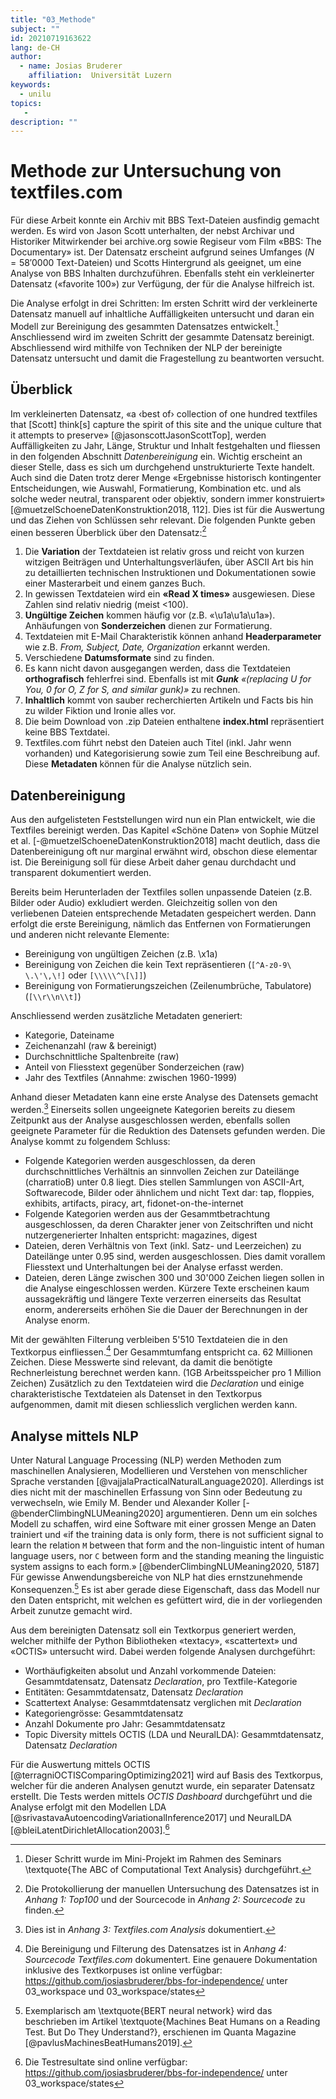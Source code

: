 ```yaml
---
title: "03_Methode"
subject: ""
id: 20210719163622
lang: de-CH
author:
  - name: Josias Bruderer
    affiliation:  Universität Luzern
keywords:
  - unilu
topics:
   - 
description: ""
---
```


# Methode zur Untersuchung von textfiles.com

Für diese Arbeit konnte ein Archiv mit BBS Text-Dateien ausfindig gemacht werden. Es wird von Jason Scott unterhalten, der nebst Archivar und Historiker Mitwirkender bei archive.org sowie Regiseur vom Film «BBS: The Documentary» ist. Der Datensatz erscheint aufgrund seines Umfanges ($N=58'0000$ Text-Dateien) und Scotts Hintergrund als geeignet, um eine Analyse von BBS Inhalten durchzuführen. Ebenfalls steht ein verkleinerter Datensatz («favorite 100») zur Verfügung, der für die Analyse hilfreich ist.

Die Analyse erfolgt in drei Schritten: Im ersten Schritt wird der verkleinerte Datensatz manuell auf inhaltliche Auffälligkeiten untersucht und daran ein Modell zur Bereinigung des gesammten Datensatzes entwickelt.[^7] Anschliessend wird im zweiten Schritt der gesammte Datensatz bereinigt. Abschliessend wird mithilfe von Techniken der NLP der bereinigte Datensatz untersucht und damit die Fragestellung zu beantworten versucht.   

## Überblick

Im verkleinerten Datensatz, «a ‹best of› collection of one hundred textfiles that [Scott] think[s] capture the spirit of this site and the unique culture that it attempts to preserve» [@jasonscottJasonScottTop], werden Auffälligkeiten zu Jahr, Länge, Struktur und Inhalt festgehalten und fliessen in den folgenden Abschnitt *Datenbereinigung* ein. Wichtig erscheint an dieser Stelle, dass es sich um durchgehend unstrukturierte Texte handelt. Auch sind die Daten trotz derer Menge «Ergebnisse historisch kontingenter Entscheidungen, wie Auswahl, Formatierung, Kombination etc. und als solche weder neutral, transparent oder objektiv, sondern immer konstruiert» [@muetzelSchoeneDatenKonstruktion2018, 112]. Dies ist für die Auswertung und das Ziehen von Schlüssen sehr relevant. Die folgenden Punkte geben einen besseren Überblick über den Datensatz:[^8]

1. Die **Variation** der Textdateien ist relativ gross und reicht von kurzen witzigen Beiträgen und Unterhaltungsverläufen, über ASCII Art bis hin zu detaillierten technischen Instruktionen und Dokumentationen sowie einer Masterarbeit und einem ganzes Buch.
2. In gewissen Textdateien wird ein **«Read X times»** ausgewiesen. Diese Zahlen sind relativ niedrig (meist <100). 
3. **Ungültige Zeichen** kommen häufig vor (z.B. «\\u1a\\u1a\\u1a»). Anhäufungen von **Sonderzeichen** dienen zur Formatierung.
4. Textdateien mit E-Mail Charakteristik können anhand **Headerparameter** wie z.B. *From, Subject, Date, Organization* erkannt werden.
5. Verschiedene **Datumsformate** sind zu finden.
6. Es kann nicht davon ausgegangen werden, dass die Textdateien **orthografisch** fehlerfrei sind. Ebenfalls ist mit ***Gunk** «(replacing U for You, 0 for O, Z for S, and similar gunk)»* zu rechnen.
7. **Inhaltlich** kommt von sauber recherchierten Artikeln und Facts bis hin zu wilder Fiktion und Ironie alles vor. 
8. Die beim Download von .zip Dateien enthaltene **index.html** repräsentiert keine BBS Textdatei.
9. Textfiles.com führt nebst den Dateien auch Titel (inkl. Jahr wenn vorhanden) und Kategorisierung sowie zum Teil eine Beschreibung auf. Diese **Metadaten** können für die Analyse nützlich sein.

## Datenbereinigung

Aus den aufgelisteten Feststellungen wird nun ein Plan entwickelt, wie die Textfiles bereinigt werden. Das Kapitel «Schöne Daten» von Sophie Mützel et al. [-@muetzelSchoeneDatenKonstruktion2018] macht deutlich, dass die Datenbereinigung oft nur marginal erwähnt wird, obschon diese elementar ist. Die Bereinigung soll für diese Arbeit daher genau durchdacht und transparent dokumentiert werden.

Bereits beim Herunterladen der Textfiles sollen unpassende Dateien (z.B. Bilder oder Audio) exkludiert werden. Gleichzeitig sollen von den verliebenen Dateien entsprechende Metadaten gespeichert werden. Dann erfolgt die erste Bereinigung, nämlich das Entfernen von Formatierungen und anderen nicht relevante Elemente:

* Bereinigung von ungültigen Zeichen (z.B. \\x1a)
* Bereinigung von Zeichen die kein Text repräsentieren (`[^A-z0-9\ \.\'\,\!]` oder `[\\\\\^\[\]]`)
* Bereinigung von Formatierungszeichen (Zeilenumbrüche, Tabulatore) (`[\\r\\n\\t]`)

Anschliessend werden zusätzliche Metadaten generiert:

* Kategorie, Dateiname
* Zeichenanzahl (raw & bereinigt)
* Durchschnittliche Spaltenbreite (raw)
* Anteil von Fliesstext gegenüber Sonderzeichen (raw)
* Jahr des Textfiles (Annahme: zwischen 1960-1999)

Anhand dieser Metadaten kann eine erste Analyse des Datensets gemacht werden.[^10] Einerseits sollen ungeeignete Kategorien bereits zu diesem Zeitpunkt aus der Analyse ausgeschlossen werden, ebenfalls sollen geeignete Parameter für die Reduktion des Datensets gefunden werden. Die Analyse kommt zu folgendem Schluss:

* Folgende Kategorien werden ausgeschlossen, da deren durchschnittliches Verhältnis an sinnvollen Zeichen zur Dateilänge (charratioB) unter 0.8 liegt. Dies stellen Sammlungen von ASCII-Art, Softwarecode, Bilder oder ähnlichem und nicht Text dar: tap, floppies, exhibits, artifacts, piracy, art, fidonet-on-the-internet
* Folgende Kategorien werden aus der Gesammtbetrachtung ausgeschlossen, da deren Charakter jener von Zeitschriften und nicht nutzergenerierter Inhalten entspricht: magazines, digest
* Dateien, deren Verhältnis von Text (inkl. Satz- und Leerzeichen) zu Dateilänge unter 0.95 sind, werden ausgeschlossen. Dies damit vorallem Fliesstext und Unterhaltungen bei der Analyse erfasst werden.
* Dateien, deren Länge zwischen 300 und 30'000 Zeichen liegen sollen in die Analyse eingeschlossen werden. Kürzere Texte erscheinen kaum aussagekräftig und längere Texte verzerren einerseits das Resultat enorm, andererseits erhöhen Sie die Dauer der Berechnungen in der Analyse enorm.

Mit der gewählten Filterung verbleiben 5'510 Textdateien die in den Textkorpus einfliessen.[^11] Der Gesammtumfang entspricht ca. 62 Millionen Zeichen. Diese Messwerte sind relevant, da damit die benötigte Rechnerleistung berechnet werden kann. (1GB Arbeitsspeicher pro 1 Million Zeichen) Zusätzlich zu den Textdateien wird die *Declaration* und einige charakteristische Textdateien als Datenset in den Textkorpus aufgenommen, damit mit diesen schliesslich verglichen werden kann.


## Analyse mittels NLP

Unter Natural Language Processing (NLP) werden Methoden zum maschinellen Analysieren, Modellieren und Verstehen von menschlicher Sprache verstanden [@vajjalaPracticalNaturalLanguage2020]. Allerdings ist dies nicht mit der maschinellen Erfassung von Sinn oder Bedeutung zu verwechseln, wie Emily M. Bender und Alexander Koller [-@benderClimbingNLUMeaning2020] argumentieren. Denn um ein solches Modell zu schaffen, wird eine Software mit einer grossen Menge an Daten trainiert und «if the training data is only form, there is not sufficient signal to learn the relation `M` between that form and the non-linguistic intent of human language users, nor `C` between form and the standing meaning the linguistic system assigns to each form.» [@benderClimbingNLUMeaning2020, 5187] Für gewisse Anwendungsbereiche von NLP hat dies ernstzunehmende Konsequenzen.[^9] Es ist aber gerade diese Eigenschaft, dass das Modell nur den Daten entspricht, mit welchen es gefüttert wird, die in der vorliegenden Arbeit zunutze gemacht wird. 

Aus dem bereinigten Datensatz soll ein Textkorpus generiert werden, welcher mithilfe der Python Bibliotheken «textacy», «scattertext» und «OCTIS» untersucht wird. Dabei werden folgende Analysen durchgeführt:

* Worthäufigkeiten absolut und Anzahl vorkommende Dateien: Gesammtdatensatz, Datensatz *Declaration*, pro Textfile-Kategorie
* Entitäten: Gesammtdatensatz, Datensatz *Declaration*
* Scattertext Analyse: Gesammtdatensatz verglichen mit *Declaration*
* Kategoriengrösse: Gesammtdatensatz
* Anzahl Dokumente pro Jahr: Gesammtdatensatz
* Topic Diversity mittels OCTIS (LDA und NeuralLDA): Gesammtdatensatz, Datensatz *Declaration*

Für die Auswertung mittels OCTIS [@terragniOCTISComparingOptimizing2021] wird auf Basis des Textkorpus, welcher für die anderen Analysen genutzt wurde, ein separater Datensatz erstellt. Die Tests werden mittels *OCTIS Dashboard* durchgeführt und die Analyse erfolgt mit den Modellen LDA [@srivastavaAutoencodingVariationalInference2017] und NeuralLDA [@bleiLatentDirichletAllocation2003].[^12]


[^7]: Dieser Schritt wurde im Mini-Projekt im Rahmen des Seminars \textquote{The ABC of Computational Text Analysis} durchgeführt.
[^8]: Die Protokollierung der manuellen Untersuchung des Datensatzes ist in *Anhang 1: Top100* und der Sourcecode in *Anhang 2: Sourcecode* zu finden. 
[^9]: Exemplarisch am \textquote{BERT neural network} wird das beschrieben im Artikel \textquote{Machines Beat Humans on a Reading Test. But Do They Understand?}, erschienen im Quanta Magazine [@pavlusMachinesBeatHumans2019].
[^10]: Dies ist in *Anhang 3: Textfiles.com Analysis* dokumentiert. 
[^11]: Die Bereinigung und Filterung des Datensatzes ist in *Anhang 4: Sourcecode Textfiles.com* dokumentert. Eine genauere Dokumentation inklusive des Textkorpuses ist online verfügbar: https://github.com/josiasbruderer/bbs-for-independence/ unter 03_workspace und 03_workspace/states
[^12]: Die Testresultate sind online verfügbar: https://github.com/josiasbruderer/bbs-for-independence/ unter 03_workspace/states